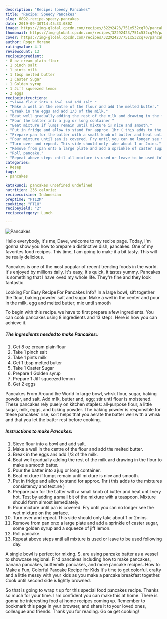 ```yaml
---
description: "Recipe: Speedy Pancakes"
title: "Recipe: Speedy Pancakes"
slug: 6892-recipe-speedy-pancakes
date: 2019-09-30T14:45:33.080Z
image: https://img-global.cpcdn.com/recipes/32292423/751x532cq70/pancakes-recipe-main-photo.jpg
thumbnail: https://img-global.cpcdn.com/recipes/32292423/751x532cq70/pancakes-recipe-main-photo.jpg
cover: https://img-global.cpcdn.com/recipes/32292423/751x532cq70/pancakes-recipe-main-photo.jpg
author: Roger Moreno
ratingvalue: 4.1
reviewcount: 13
recipeingredient:
- 8 oz cream plain flour
- 1 pinch salt
- 1 pints milk
- 1 tbsp melted butter
- 1 Caster Sugar
- 1 Golden syrup
- 1 Jiff squeezed lemon
- 2 eggs
recipeinstructions:
- "Sieve flour into a bowl and add salt."
- "Make a well in the centre of the flour and add the melted butter."
- "Break in the eggs and add 1/3 of the milk."
- "Beat well gradually adding the rest of the milk and drawing in the flour to make a smooth batter."
- "Pour the batter into a jug or long container."
- "Beat mixture if lumps remain until mixture is nice and smooth."
- "Put in fridge and allow to stand for approx. 1hr ( this adds to the mixtures consistency and texture )"
- "Prepare pan for the batter with a small knob of butter and heat until very hot. Test by adding a small bit of the mixture with a teaspoon. Mixture should form almost immediately."
- "Pour mixture until pan is covered. Fry until you can no longer see the wet mixture on the surface."
- "Turn over and repeat. This side should only take about 1 or 2mins."
- "Remove from pan onto a large plate and add a sprinkle of caster sugar, some golden syrup and a squeeze of jiff lemon."
- "Roll pancake."
- "Repeat above steps until all mixture is used or leave to be used following day."
categories:
- Resep
tags:
- pancakes

katakunci: pancakes undefined undefined
nutrition: 236 calories
recipecuisine: Indonesian
preptime: "PT12M"
cooktime: "PT1H"
recipeyield: "2"
recipecategory: Lunch

---
```



![Pancakes](https://img-global.cpcdn.com/recipes/32292423/751x532cq70/pancakes-recipe-main-photo.jpg)

Hello everybody, it's me, Dave, welcome to my recipe page. Today, I'm gonna show you how to prepare a distinctive dish, pancakes. One of my favorites food recipes. This time, I am going to make it a bit tasty. This will be really delicious.

Pancakes is one of the most popular of recent trending foods in the world. It's enjoyed by millions daily. It's easy, it's quick, it tastes yummy. Pancakes is something that I have loved my whole life. They're fine and they look fantastic.

Looking For Easy Recipe For Pancakes Info? In a large bowl, sift together the flour, baking powder, salt and sugar. Make a well in the center and pour in the milk, egg and melted butter; mix until smooth.


To begin with this recipe, we have to first prepare a few ingredients. You can cook pancakes using 8 ingredients and 13 steps. Here is how you can achieve it.

##### The ingredients needed to make Pancakes::

1. Get 8 oz cream plain flour
1. Take 1 pinch salt
1. Take 1 pints milk
1. Get 1 tbsp melted butter
1. Take 1 Caster Sugar
1. Prepare 1 Golden syrup
1. Prepare 1 Jiff squeezed lemon
1. Get 2 eggs


Pancakes From Around the World In large bowl, whisk flour, sugar, baking powder, and salt. Add milk, butter and, egg; stir until flour is moistened. These pancakes rely purely on kitchen staples: all-purpose flour, a little sugar, milk, eggs, and baking powder. The baking powder is responsible for these pancakes&#39; rise, so it helps that you aerate the batter well with a whisk and that you let the batter rest before cooking. 

##### Instructions to make Pancakes:

1. Sieve flour into a bowl and add salt.
1. Make a well in the centre of the flour and add the melted butter.
1. Break in the eggs and add 1/3 of the milk.
1. Beat well gradually adding the rest of the milk and drawing in the flour to make a smooth batter.
1. Pour the batter into a jug or long container.
1. Beat mixture if lumps remain until mixture is nice and smooth.
1. Put in fridge and allow to stand for approx. 1hr ( this adds to the mixtures consistency and texture )
1. Prepare pan for the batter with a small knob of butter and heat until very hot. Test by adding a small bit of the mixture with a teaspoon. Mixture should form almost immediately.
1. Pour mixture until pan is covered. Fry until you can no longer see the wet mixture on the surface.
1. Turn over and repeat. This side should only take about 1 or 2mins.
1. Remove from pan onto a large plate and add a sprinkle of caster sugar, some golden syrup and a squeeze of jiff lemon.
1. Roll pancake.
1. Repeat above steps until all mixture is used or leave to be used following day.


A single bowl is perfect for mixing. S. are using pancake batter as a vessel to showcase regional. Find pancakes including how to make pancakes, banana pancakes, buttermilk pancakes, and more pancake recipes. How to Make a Fun, Colorful Pancake Recipe for Kids It&#39;s time to get colorful, crafty and a little messy with your kids as you make a pancake breakfast together. Cook until second side is lightly browned. 

So that is going to wrap it up for this special food pancakes recipe. Thanks so much for your time. I am confident you can make this at home. There is gonna be interesting food at home recipes coming up. Remember to bookmark this page in your browser, and share it to your loved ones, colleague and friends. Thank you for reading. Go on get cooking!
